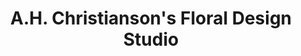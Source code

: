 ---
title: "A.H. Christianson's Floral Design Studio"
url: /burton/a-h-christiansons-floral-design-studio/
shop: Blumen
---